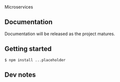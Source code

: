 Microservices

## Documentation

Documentation will be released as the project matures.

## Getting started

```
$ npm install ...placeholder
```

## Dev notes
